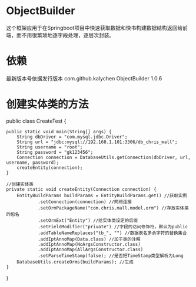 # ObjectBuilder
这个框架应用于在Springboot项目中快速获取数据和快书构建数据结构返回给前端，而不用很繁琐地逐字段处理，逐层次封装。

# 依赖
最新版本号依据发行版本
<dependency>
    <groupId>com.github.kalychen</groupId>
    <artifactId>ObjectBuilder</artifactId>
    <version>1.0.6</version>
</dependency>

# 创建实体类的方法
public class CreateTest {

    public static void main(String[] args) {
        String dbDriver = "com.mysql.jdbc.Driver";
        String url = "jdbc:mysql://192.168.1.101:3306/db_chris_mall";
        String username = "root";
        String password = "gk123456";
        Connection connection = DatabaseUtils.getConnection(dbDriver, url, username, password);
        createEntity(connection);
    }

    //创建实体类
    private static void createEntity(Connection connection) {
        EntityBuildParams buildParams = EntityBuildParams.get() //获取实例
                .setConnection(connection) //网络连接
                .setOrmPackageName("com.chris.mall.model.orm") //存放实体类的包名
                .setOrmExt("Entity") //给实体类设定的后缀
                .setFieldModifier("private") //字段的访问修饰符，默认为public
                .addTableNameReplaces("tb_", "") //数据表名多余字符的替换集合
                .addIptAnnoMap(Data.class) //加于类的注解
                .addIptAnnoMap(NoArgsConstructor.class)
                .addIptAnnoMap(AllArgsConstructor.class)
                .setParseTimeStamp(false); //是否把TimeStamp类型解析为Long
        DatabaseUtils.createOrms(buildParams); //生成
    }

}
